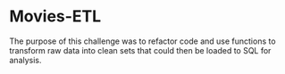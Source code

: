 # Movies-ETL

The purpose of this challenge was to refactor code and use functions to transform raw data into clean sets that could then be loaded to SQL for analysis. 
